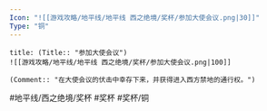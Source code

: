 ```yaml
---
Icon: "![[游戏攻略/地平线/地平线 西之绝境/奖杯/参加大使会议.png|30]]"
Type: "铜"
---
```

```ad-common-bronze-trophy
title: (Title:: "参加大使会议")
![[游戏攻略/地平线/地平线 西之绝境/奖杯/参加大使会议.png|100]]

(Comment:: "在大使会议的伏击中幸存下来，并获得进入西方禁地的通行权。")
```

#地平线/西之绝境/奖杯 #奖杯 #奖杯/铜

